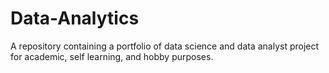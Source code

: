 # Data-Analytics
A repository containing a portfolio of data science and data analyst project for academic, self learning, and hobby purposes.
